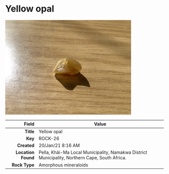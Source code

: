 # Yellow opal



<img height="300px" src="10048.jpg"/>

|       Field | Value                   |
|------------:|-------------------------|
|   **Title** | Yellow opal |
|     **Key** | ROCK-26 |
| **Created** | 20/Jan/21 8:16 AM |
| **Location Found** | Pella, Khâi-Ma Local Municipality, Namakwa District Municipality, Northern Cape, South Africa. |
| **Rock Type** | Amorphous mineraloids |

        